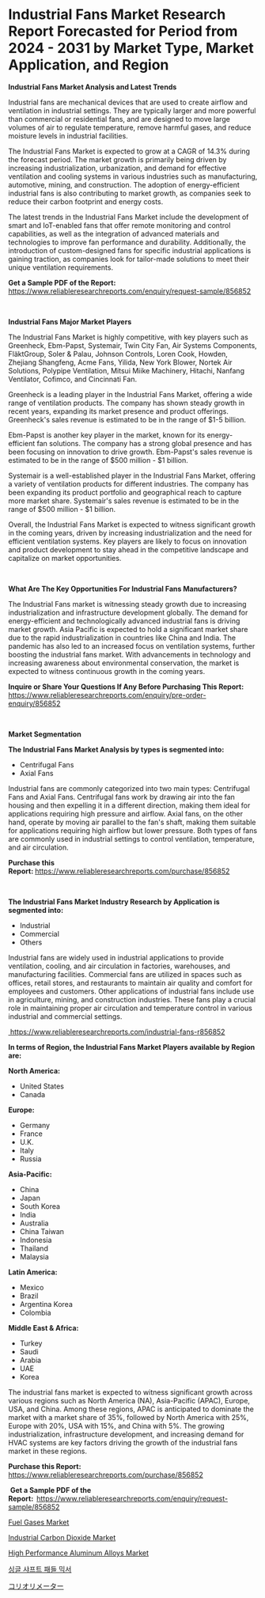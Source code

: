 <p><h1>Industrial Fans Market Research Report Forecasted for Period from 2024 -  2031 by Market Type, Market Application, and Region</h1></p><p><strong>Industrial Fans Market Analysis and Latest Trends</strong></p>
<p><p>Industrial fans are mechanical devices that are used to create airflow and ventilation in industrial settings. They are typically larger and more powerful than commercial or residential fans, and are designed to move large volumes of air to regulate temperature, remove harmful gases, and reduce moisture levels in industrial facilities.</p><p>The Industrial Fans Market is expected to grow at a CAGR of 14.3% during the forecast period. The market growth is primarily being driven by increasing industrialization, urbanization, and demand for effective ventilation and cooling systems in various industries such as manufacturing, automotive, mining, and construction. The adoption of energy-efficient industrial fans is also contributing to market growth, as companies seek to reduce their carbon footprint and energy costs.</p><p>The latest trends in the Industrial Fans Market include the development of smart and IoT-enabled fans that offer remote monitoring and control capabilities, as well as the integration of advanced materials and technologies to improve fan performance and durability. Additionally, the introduction of custom-designed fans for specific industrial applications is gaining traction, as companies look for tailor-made solutions to meet their unique ventilation requirements.</p></p>
<p><strong>Get a Sample PDF of the Report:&nbsp;</strong> <a href="https://www.reliableresearchreports.com/enquiry/request-sample/856852">https://www.reliableresearchreports.com/enquiry/request-sample/856852</a></p>
<p>&nbsp;</p>
<p><strong>Industrial Fans Major Market Players</strong></p>
<p><p>The Industrial Fans Market is highly competitive, with key players such as Greenheck, Ebm-Papst, Systemair, Twin City Fan, Air Systems Components, FläktGroup, Soler & Palau, Johnson Controls, Loren Cook, Howden, Zhejiang Shangfeng, Acme Fans, Yilida, New York Blower, Nortek Air Solutions, Polypipe Ventilation, Mitsui Miike Machinery, Hitachi, Nanfang Ventilator, Cofimco, and Cincinnati Fan.</p><p>Greenheck is a leading player in the Industrial Fans Market, offering a wide range of ventilation products. The company has shown steady growth in recent years, expanding its market presence and product offerings. Greenheck's sales revenue is estimated to be in the range of $1-5 billion.</p><p>Ebm-Papst is another key player in the market, known for its energy-efficient fan solutions. The company has a strong global presence and has been focusing on innovation to drive growth. Ebm-Papst's sales revenue is estimated to be in the range of $500 million - $1 billion.</p><p>Systemair is a well-established player in the Industrial Fans Market, offering a variety of ventilation products for different industries. The company has been expanding its product portfolio and geographical reach to capture more market share. Systemair's sales revenue is estimated to be in the range of $500 million - $1 billion.</p><p>Overall, the Industrial Fans Market is expected to witness significant growth in the coming years, driven by increasing industrialization and the need for efficient ventilation systems. Key players are likely to focus on innovation and product development to stay ahead in the competitive landscape and capitalize on market opportunities.</p></p>
<p>&nbsp;</p>
<p><strong>What Are The Key Opportunities For Industrial Fans Manufacturers?</strong></p>
<p><p>The Industrial Fans market is witnessing steady growth due to increasing industrialization and infrastructure development globally. The demand for energy-efficient and technologically advanced industrial fans is driving market growth. Asia Pacific is expected to hold a significant market share due to the rapid industrialization in countries like China and India. The pandemic has also led to an increased focus on ventilation systems, further boosting the industrial fans market. With advancements in technology and increasing awareness about environmental conservation, the market is expected to witness continuous growth in the coming years.</p></p>
<p><strong>Inquire or Share Your Questions If Any Before Purchasing This Report:</strong> <a href="https://www.reliableresearchreports.com/enquiry/pre-order-enquiry/856852">https://www.reliableresearchreports.com/enquiry/pre-order-enquiry/856852</a></p>
<p>&nbsp;</p>
<p><strong>Market Segmentation</strong></p>
<p><strong>The Industrial Fans Market Analysis by types is segmented into:</strong></p>
<p><ul><li>Centrifugal Fans</li><li>Axial Fans</li></ul></p>
<p><p>Industrial fans are commonly categorized into two main types: Centrifugal Fans and Axial Fans. Centrifugal fans work by drawing air into the fan housing and then expelling it in a different direction, making them ideal for applications requiring high pressure and airflow. Axial fans, on the other hand, operate by moving air parallel to the fan's shaft, making them suitable for applications requiring high airflow but lower pressure. Both types of fans are commonly used in industrial settings to control ventilation, temperature, and air circulation.</p></p>
<p><strong>Purchase this Report:&nbsp;</strong><a href="https://www.reliableresearchreports.com/purchase/856852">https://www.reliableresearchreports.com/purchase/856852</a></p>
<p>&nbsp;</p>
<p><strong>The Industrial Fans Market Industry Research by Application is segmented into:</strong></p>
<p><ul><li>Industrial</li><li>Commercial</li><li>Others</li></ul></p>
<p><p>Industrial fans are widely used in industrial applications to provide ventilation, cooling, and air circulation in factories, warehouses, and manufacturing facilities. Commercial fans are utilized in spaces such as offices, retail stores, and restaurants to maintain air quality and comfort for employees and customers. Other applications of industrial fans include use in agriculture, mining, and construction industries. These fans play a crucial role in maintaining proper air circulation and temperature control in various industrial and commercial settings.</p></p>
<p><a href="https://www.reliableresearchreports.com/industrial-fans-r856852">&nbsp;https://www.reliableresearchreports.com/industrial-fans-r856852</a></p>
<p><strong>In terms of Region, the Industrial Fans Market Players available by Region are:</strong></p>
<p>
    <p> <strong> North America: </strong>
        <ul>
            <li>United States</li>
            <li>Canada</li>
        </ul>
        </p> 
    <p> <strong> Europe: </strong>
        <ul>
            <li>Germany</li>
            <li>France</li>
            <li>U.K.</li>
            <li>Italy</li>
            <li>Russia</li>
        </ul>
        </p> 
    <p> <strong> Asia-Pacific: </strong>
        <ul>
            <li>China</li>
            <li>Japan</li>
            <li>South Korea</li>
            <li>India</li>
            <li>Australia</li>
            <li>China Taiwan</li>
            <li>Indonesia</li>
            <li>Thailand</li>
            <li>Malaysia</li>
        </ul>
        </p> 
    <p> <strong> Latin America: </strong>
        <ul>
            <li>Mexico</li>
            <li>Brazil</li>
            <li>Argentina Korea</li>
            <li>Colombia</li>
        </ul>
        </p> 
    <p> <strong> Middle East & Africa: </strong>
        <ul>
            <li>Turkey</li>
            <li>Saudi</li>
            <li>Arabia</li>
            <li>UAE</li>
            <li>Korea</li>
        </ul>
    </p>
    </p>
<p><p>The industrial fans market is expected to witness significant growth across various regions such as North America (NA), Asia-Pacific (APAC), Europe, USA, and China. Among these regions, APAC is anticipated to dominate the market with a market share of 35%, followed by North America with 25%, Europe with 20%, USA with 15%, and China with 5%. The growing industrialization, infrastructure development, and increasing demand for HVAC systems are key factors driving the growth of the industrial fans market in these regions.</p></p>
<p><strong>Purchase this Report: </strong><a href="https://www.reliableresearchreports.com/purchase/856852">https://www.reliableresearchreports.com/purchase/856852</a></p>
<p>&nbsp;<strong>Get a Sample PDF of the Report:&nbsp;&nbsp;</strong><a href="https://www.reliableresearchreports.com/enquiry/request-sample/856852">https://www.reliableresearchreports.com/enquiry/request-sample/856852</a></p>
<p><strong></strong></p>
<p><p><a href="https://issuu.com/reportprime-2/docs/fuel-gases-market-size-2030.pptx">Fuel Gases Market</a></p><p><a href="https://issuu.com/reportprime-2/docs/industrial-carbon-dioxide-market-size-2030.pptx">Industrial Carbon Dioxide Market</a></p><p><a href="https://www.linkedin.com/pulse/high-performance-aluminum-alloys-market-goal-estimating-size-jn6rf?trackingId=0Hz2l4ifpcYYA4ZwwdTBfw%3D%3D">High Performance Aluminum Alloys Market</a></p><p><a href="https://github.com/vs10l4sfg5c/Market-Research-Report-List-1/blob/main/346608326154.md">싱글 샤프트 패들 믹서</a></p><p><a href="https://github.com/cnnriuez22368/Market-Research-Report-List-1/blob/main/555527228609.md">コリオリメーター</a></p></p>